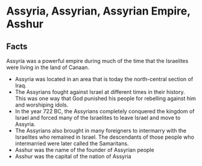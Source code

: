 # Assyria, Assyrian, Assyrian Empire, Asshur

## Facts

Assyria was a powerful empire during much of the time that the Israelites were living in the land of Canaan.

* Assyria was located in an area that is today the north-central section of Iraq.
* The Assyrians fought against Israel at different times in their history. This was one way that God punished his people for rebelling against him and worshiping idols. 
* In the year 722 BC, the Assyrians completely conquered the kingdom of Israel and forced many of the Israelites to leave Israel and move to Assyria.
* The Assyrians also brought in many foreigners to intermarry with the Israelites who remained in Israel. The descendants of those people who intermarried were later called the Samaritans.
* Asshur was the name of the founder of Assyrian people 
* Asshur was the capital of the nation of Assyria
